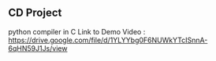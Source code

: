 ## CD Project
python compiler in C
Link to Demo Video : https://drive.google.com/file/d/1YLYYbg0F6NUWkYTcISnnA-6qHN59J1Js/view
